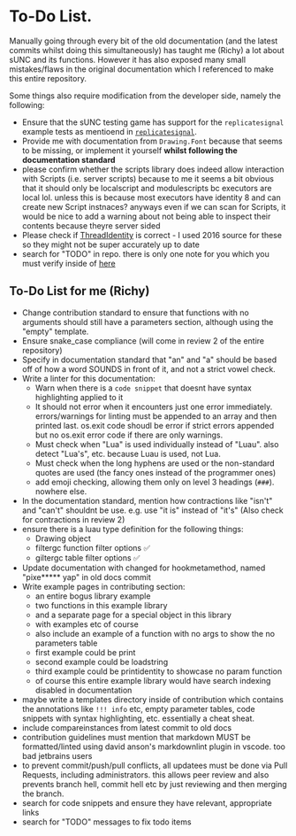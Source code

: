 # To-Do List.

Manually going through every bit of the old documentation (and the latest commits whilst doing this simultaneously) has taught me (Richy) a lot about sUNC and its functions. However it has also exposed many small mistakes/flaws in the original documentation which I referenced to make this entire repository.

Some things also require modification from the developer side, namely the following:

- Ensure that the sUNC testing game has support for the `replicatesignal` example tests as mentioend in [`replicatesignal`](./docs/Signals/replicatesignal.md).
- Provide me with documentation from `Drawing.Font` because that seems to be missing, or implement it yourself **whilst following the documentation standard**
- please confirm whether the scripts library does indeed allow interaction with Scripts (i.e. server scripts) because to me it seems a bit obvious that it should only be localscript and modulescripts bc executors are local lol. unless this is because most executors have identity 8 and can create new Script instnaces? anyways even if we can scan for Scripts, it would be nice to add a warning about not being able to inspect their contents because theyre server sided
- Please check if [ThreadIdentity](./docs/Reflection/ThreadIdentity.md) is correct - I used 2016 source for these so they might not be super accurately up to date
- search for "TODO" in repo. there is only one note for you which you must verify inside of [here](./docs/Welcome%20to%20sUNC/test-results.md)

## To-Do List for me (Richy)

- Change contribution standard to ensure that functions with no arguments should still have a parameters section, although using the "empty" template.
- Ensure snake_case compliance (will come in review 2 of the entire repository)
- Specify in documentation standard that "an" and "a" should be based off of how a word SOUNDS in front of it, and not a strict vowel check.
- Write a linter for this documentation:
  - Warn when there is a `code snippet` that doesnt have syntax highlighting applied to it
  - It should not error when it encounters just one error immediately. errors/warnings for linting must be appended to an array and then printed last. os.exit code shoudl be error if strict errors appended but no os.exit error code if there are only warnings.
  - Must check when "Lua" is used individually instead of "Luau". also detect "Lua's", etc. because Luau is used, not Lua.
  - Must check when the long hyphens are used or the non-standard quotes are used (the fancy ones instead of the programmer ones)
  - add emoji checking, allowing them only on level 3 headings (`###`). nowhere else.
- In the documentation standard, mention how contractions like "isn't" and "can't" shouldnt be use. e.g. use "it is" instead of "it's" (Also check for contractions in review 2)
- ensure there is a luau type definition for the following things:
  - Drawing object
  - filtergc function filter options ✅
  - giltergc table filter options ✅
- Update documentation with changed for hookmetamethod, named "pixe***** yap" in old docs commit
- Write example pages in contributing section:
  - an entire bogus library example
  - two functions in this example library
  - and a separate page for a special object in this library
  - with examples etc of course
  - also include an example of a function with no args to show the no parameters table
  - first example could be print
  - second example could be loadstring
  - third example could be printidentity to showcase no param function
  - of course this entire example library would have search indexing disabled in documentation
- maybe write a templates directory inside of contribution which contains the annotations like `!!! info` etc, empty parameter tables, code snippets with syntax highlighting, etc. essentially a cheat sheat.
- include compareinstances from latest commit to old docs
- contribution guidelines must mention that markdown MUST be formatted/linted using david anson's markdownlint plugin in vscode. too bad jetbrains users
- to prevent commit/push/pull conflicts, all updatees must be done via Pull Requests, including administrators. this allows peer review and also prevents branch hell, commit hell etc by just reviewing and then merging the branch.
- search for code snippets and ensure they have relevant, appropriate links
- search for "TODO" messages to fix todo items
